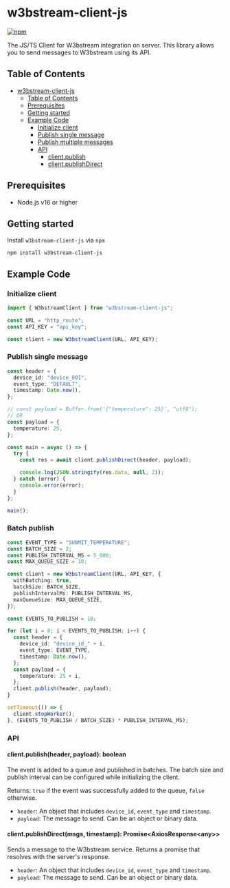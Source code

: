 # w3bstream-client-js

[![npm](https://img.shields.io/npm/v/w3bstream-client-js)](https://www.npmjs.com/package/w3bstream-client-js)

The JS/TS Client for W3bstream integration on server. This library allows you to send messages to W3bstream using its API.

## Table of Contents

- [w3bstream-client-js](#w3bstream-client-js)
  - [Table of Contents](#table-of-contents)
  - [Prerequisites](#prerequisites)
  - [Getting started](#getting-started)
  - [Example Code](#example-code)
    - [Initialize client](#initialize-client)
    - [Publish single message](#publish-single-message)
    - [Publish multiple messages](#publish-multiple-messages)
    - [API](#api)
      - [client.publish](#clientpublishheader-payload-boolean)
      - [client.publishDirect](#clientpublishdirectmsgs-timestamp-promiseaxiosresponseany)

## Prerequisites

- Node.js v16 or higher

## Getting started

Install `w3bstream-client-js` via `npm`

```shell
npm install w3bstream-client-js
```

## Example Code

### Initialize client

```typescript
import { W3bstreamClient } from "w3bstream-client-js";

const URL = "http_route";
const API_KEY = "api_key";

const client = new W3bstreamClient(URL, API_KEY);
```

### Publish single message

```typescript
const header = {
  device_id: "device_001",
  event_type: "DEFAULT",
  timestamp: Date.now(),
};

// const payload = Buffer.from('{"temperature": 25}', "utf8");
// OR
const payload = {
  temperature: 25,
};

const main = async () => {
  try {
    const res = await client.publishDirect(header, payload);

    console.log(JSON.stringify(res.data, null, 2));
  } catch (error) {
    console.error(error);
  }
};

main();
```

### Batch publish

```typescript
const EVENT_TYPE = "SUBMIT_TEMPERATURE";
const BATCH_SIZE = 2;
const PUBLISH_INTERVAL_MS = 5_000;
const MAX_QUEUE_SIZE = 10;

const client = new W3bstreamClient(URL, API_KEY, {
  withBatching: true,
  batchSize: BATCH_SIZE,
  publishIntervalMs: PUBLISH_INTERVAL_MS,
  maxQueueSize: MAX_QUEUE_SIZE,
});

const EVENTS_TO_PUBLISH = 10;

for (let i = 0; i < EVENTS_TO_PUBLISH; i++) {
  const header = {
    device_id: "device_id_" + i,
    event_type: EVENT_TYPE,
    timestamp: Date.now(),
  };
  const payload = {
    temperature: 25 + i,
  };
  client.publish(header, payload);
}

setTimeout(() => {
  client.stopWorker();
}, (EVENTS_TO_PUBLISH / BATCH_SIZE) * PUBLISH_INTERVAL_MS);
```

### API

#### client.publish(header, payload): boolean

The event is added to a queue and published in batches. The batch size and publish interval can be configured while initializing the client.

Returns:
`true` if the event was successfully added to the queue, `false` otherwise.

- `header`: An object that includes `device_id`, `event_type` and `timestamp`.
- `payload`: The message to send. Can be an object or binary data.

#### client.publishDirect(msgs, timestamp): Promise\<AxiosResponse\<any>>

Sends a message to the W3bstream service. Returns a promise that resolves with the server's response.

- `header`: An object that includes `device_id`, `event_type` and `timestamp`.
- `payload`: The message to send. Can be an object or binary data.